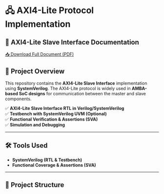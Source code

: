 # 🖧 AXI4-Lite Protocol Implementation  

## 📄 AXI4-Lite Slave Interface Documentation  
[📥 Download Full Document (PDF)](AXI4-Lite%20Slave%20Interface57.pdf)  

## 📌 Project Overview  
This repository contains the **AXI4-Lite Slave Interface** implementation using **SystemVerilog**. The AXI4-Lite protocol is widely used in **AMBA-based SoC designs** for communication between the master and slave components.  

✅ **AXI4-Lite Slave Interface RTL in Verilog/SystemVerilog**  
✅ **Testbench with SystemVerilog UVM (Optional)**  
✅ **Functional Verification & Assertions (SVA)**  
✅ **Simulation and Debugging**  

---

## 🛠 Tools Used  
- **SystemVerilog (RTL & Testbench)**   
- **Functional Coverage & Assertions (SVA)**  

---

## 📁 Project Structure  

